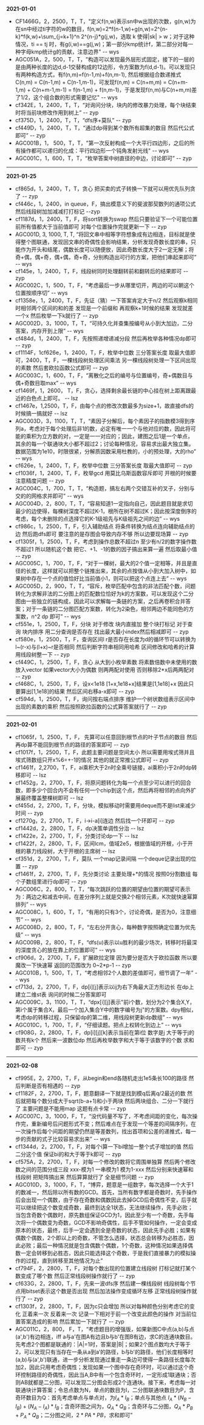 **2021-01-01**

- CF1466G，2，2500，T，T，"定义f(n,w)表示sn中w出现的次数，g(n,w)为在sn中经过ti字符的w的数目，f(n,w)=2*f(n-1,w)+g(n,w)=2^{n-k}*f(k,w)+\sum_{j=k+1}^n 2^{n-j}*g(j,w)，选取 k 使得|sk| > w；对于这种情况，ti == tj 时，有g(i,w)==g(j,w)；第一部分kmp统计f，第二部分对每一种字母kmp统计g的贡献，注意边界" -- wys
- AGC051A，2，500，T，T，"构造可以发现最外层形式固定，接下的一层的是由两种长度的边d,d-1交替构成的12边形，令方案数为f(d,d-1)。可以发现只有两种构造方式，有f(n,m)=f(n-1,m)+f(n,m-1), 然后根据组合数递推式C(n,m) = C(n-1,m) + C(n-1,m-1)，可发现f(n,m) = C(n+m,m) = C(n+m-1,m) + C(n+m-1,m-1) = f(n-1,m) + f(n,m-1)，于是发现f(n,m)与C(n+m,m)差了1/2，这个组合数的形式需要记忆" -- wys
- cf342E，1，2400，T，T，“对询问分块，块内的修改暴力处理，每个块结束时将当前块修改作用到树上” -- zyp
- cf375D，1，2400，T，T，“dfs序+莫队” -- zyp
- cf449D，1，2400，T，T，“通过dp得到某个数所有超集的数目 然后代公式即可” -- zyp
- AGC001B，1， 500，T，T，"第一次反射构成一个大平行四边形，之后的所有操作都可以递归的化成：平行四边形一个钝角发射光线" -- wys
- AGC001C，1，600，T，T，“枚举答案中树直径的中边，讨论即可” -- zyp

--- 

**2021-01-25**

- cf865d，1，2400，T，T，贪心 把买卖的式子转换一下就可以用优先队列贪了 -- zyp
- cf446c，1，2400，in queue，F，搞出模意义下的斐波那契数列的通项公式 然后线段树加加减减打打标记 --zyp
- cf1187d，1，2400，T，F，将sort转换为swap 然后只要验证下一个可能位置前所有值都大于当前值即可 对每个位置操作完就更新一下 -- zyp
- AGC001D, 3, 1000, T, T, “将回文串中相等字符想象成有边相连，目标就是使得整个图联通，发现回文串的奇偶性会影响结果，分析发现奇数长度的串，只能作为开头和结尾，偶数长度可以随便放，因此奇数长度大于2一定无解；将奇+偶，偶+奇，偶+偶，奇+奇，分别构造出可行的方案，把他们串起来即可” -- wys
- cf145e，1，2400，T，F，线段树同时处理翻转前和翻转后的结果即可 -- zyp
- AGC002C，1，500，T，F，“考虑最后一步从哪里切开，两边的可以朝这个位置按顺序切” -- wys
- cf1358e，1，2400，T，F，先证（猜）一下答案肯定大于n/2 然后观察k相同时相邻两个区间的和的差 发现是一个前缀和 再观察k+1时候的结果 发现就差一个x 然后枚举一下k就行了 -- zyp
- AGC002D，3，1000，T，T，“可持久化并查集按编号从小到大加边，二分答案，内存开到上限” -- wys
- cf484d，1，2400，T，F，先按照递增递减分段 然后再枚举各种情况dp即可 -- zyp
- cf1114F，1cf626e，1，2400，T，F，枚举中位数 三分答案长度 取最大值即可，2400，T，F，一棵线段树处理区间乘法 另一棵线段树处理一下区间出现的素数 然后套欧拉函数公式即可 -- zyp
- AGC003C，1，600，T，F，“离散化之后的编号与位置编号，奇+偶数目与偶+奇数目取max” -- wys
- cf1469f，1，2600， T，F，贪心，选择剩余最长链的中心挂在树上距离跟最近的白色点上即可。 -- lsz
- cf1467e，1,2500，T，F，由每个点的修改次数最多为size+1，故直接dfs的时候搞一搞就好 -- lsz
- AGC003D，3，1100，T，T，“素因子分解后，每个素因子的指数模3得到序列a，考虑对于每个处理后非1的数，必定有唯一一个与他对应的数，因此将可能的乘积为立方数的对，一定是一一对应的；因此，建图之后1是一个单点，其余的每一个联通块大小都不超过2；讨论每种情况，容易求出最大独立集。数据范围为1e10，时限很紧，分解质因数采用杜教的，小的预处理，大的rho” -- wys
- cf626e，1，2400，T，F，枚举中位数 三分答案长度 取最大值即可 -- zyp
- cf1036f，1，2400，T，F，枚举gcd 用莫比乌斯函数容斥即可 开根的时候要注意精度问题 -- zyp
- AGC004C，1，700，T，T，“构造题，搞左右两个交错互补的叉子，分别与交的的网格求并即可” -- wys
- AGC004D，2，800，T，T，“容易知道1一定指向自己，因此题目就是求切最少的边使得，每棵树深度不超过K-1，根所在树不超过K；因此按深度倒序的考虑，每个未删除的点选择它的K-1级祖先与K级祖先之间的边” -- wys
- cf986c，1，2500，T，F，引入辅助结点 将条件转换为结点连向辅助结点的边 然后跑dfs即可 要注意的是存图会导致内存不够 所以边要现场算 -- zyp 
- cf1305f，1，2500，T，F，考虑到操作总数不超过n 至少有n/2的数字操作数不超过1 所以随机这个数 把它、+1、-1的数的因子搞出来算一遍 然后取最小值 -- zyp
- AGC005C，1，700，T，F，“对于一棵树，最大的2个值一定相等，并且是直径的长度，这样就可以把整个链推出来，其余的点按值从小到大加入树中，如果树中存在一个点的值恰好比当前值小1，则可以把这个点连上去” -- wys
- AGC005D，2，900，T，T，“容斥，枚举匹配中包含的非法匹配个数，问题转化为求解非法的二分图上的匹配数位恰好为k的方案数，可以发现这个二分图由一些独立的链构成，因此可以求解每一条链的方案，之后再卷积合并答案；对于一条链的二分图匹配方案数，转化为2染色，相邻两边不能同色的方案数，n^2 dp 即可” -- wys
- cf551e，1，2500，T，F，分块 对于修改 块内直接加 整个块打标记 对于查询 块内排序 用二分查询是否存在 找出最大最小index然后相减即可 -- zyp
- cf580e，1，2500，T，F，查询区间l r是否存在长度为d的循环节可以转换为l~(r-x)与(l+x)~r是否相同 然后判断字符串相同用哈希 区间修改和哈希的计算用线段树整一下 -- zyp
- cf449C，1，2500，T，F，贪心 从大到小枚举素数 将素数倍数中未使用的数放入vector 如果vector大小为偶数 则两两配对使用 否则移除2*x后两两配对 -- zyp
- cf468C，1，2500，T，F，设x<1e18 [1+x,1e18+x]结果是[1,1e18]+x 因此只要算出[1,1e18]的结果 然后区间右移a-x即可 -- zyp
- cf594d，1，2500，T，F，询问按右端点排序 维护一个树状数组表示区间中出现的素数的乘积 然后按照欧拉函数的公式算答案就行了 -- zyp

---

**2021-02-01**

- cf1065f，1，2500，T，F， 先算可以任意回到根节点的叶子节点的数目 然后再dp算不能回到根节点的路径的答案即可 -- zyp
- cf1017f，1，2500，T，F，此题主要问题是空间太小 所以需要用埃式筛并且埃式筛数组只开x%6=+-1的情况 其他的就正常推公式即可 -- zyp
- cf1461f，2,2700，T，F，ai乘积大于2n时全乘号链接，ai乘积小于2n时dp转移即可 -- lsz
- cf1452g，2，2700，T，F，将原问题转化为每一个点至少可以进行的回合数，即多少个回合内不会有任何一个chip到这个点，然后再将相邻的点向外扩展最终覆盖整棵树即可 -- lsz
- cf455d，2，2700，T，F，分块，模拟移动时需要用deque而不是list来减少时间 -- zyp
- cf1270g，2，2700，T，F，i->i-a[i]连边 然后找一个环即可 -- zyp
- cf1442d，2，2800，T，F，dp决策单调性分治 -- lsz
- cf1422e，2，2700，T，F，分类讨论dp一下 -- lsz
- cf1422f，2，2800，T，F，区间lcm，值域2e5，根据值域的开根，小于开根的暴力线段树，大于开根的主席树 -- lsz
- cf351d，2，2700，T，F，莫队 一个map记录间隔 一个deque记录出现的位置 -- zyp
- cf1461f，2，2700，T，F，先分类讨论 主要处理+*的情况 按照0分割数组 每个子数组里进行dp即可 -- zyp
- AGC006C，2，800，T，T，“每次跳跃的位置的期望由位置的期望可表示为：两边之和减去中间，在差分序列上就是交换2个相邻元素，K次就快速幂算排列” -- wys
- AGC008C，1，600，T，T，“有用的只有3个，讨论奇偶，是否为0，注意细节” -- wys
- AGC008D，2，800，T，F，“左右分开贪心，每种数字按照确定位置为优先级” -- wys
- AGC009B，2，800，T，F，“dfs(u)表示以u胜利的最少场次，转移时将最深的深度贪心的放在靠上的位置即可” -- wys
- cf906d，2，2700，T，F，扩展欧拉定理 因为要分是否大于欧拉函数 所以要魔改一下快速幂 返回的范围改为 0~2*p-1 -- zyp
- AGC010B，1，500，T，T，“考虑相邻2个人数的差值即可，细节调了一年” -- wys
- cf713d，2，2700，T，F，dp[i][j]表示以ij为右下角最大正方形边长 在dp上建立二维st表 询问的时候二分答案即可
- AGC009C，3，1100，T，T，“dpx[i][j]表示"前i个数，划分为2个集合X,Y，第i个属于集合X，最后一个加入集合Y中的数字编号为j"的方案数。dpy相似，考虑dp的转移过程，只保留dp的第二维，用线段树更新dp数组” -- wys
- AGC010C，1，700，T，F，“仔细读题。把点上权转化到边上” -- wys
- cf908G，2，2800，T，F，dp[i][j][k]表示当前在第i位 数字是j 大于等于j的数共有k个 然后来一波数位dp 然后再枚举数字和大于等于该数字的个数 求和即可 -- zyp

---

**2021-02-08**

- cf995E，2，2700，T，F，从begin和end各随机走出1e5条长100的路径 然后判断是否有相遇的 -- zyp
- cf1182F，2，2700，T，F，题意翻译一下就是找到模q后离q/2最近的数 然后就把每个数分成大于sqrt(b-a+1)和小于两块 然后两块组合、二分一下就行了 主要问题是不能用map 这题有点卡常 -- zyp
- AGC007C，3，1000，F，T，“没代码量不写了，不考虑间距的变化，每次操作完，重新编号后问题形式不变；然后难点在于发现一个等差的间隔序列，在一次操作后每个间距的期望仍然是等差数列，找出首项和公差的递推式，每一步的贡献的式子比较容易求出来” -- wys
- cf1344d，2，2700，T，F，对每个i算一下bi增加一整个式子增加的值 然后二分这个值 保证bi的和大于等于k即可 -- zyp
- cf575A，2，2700，T，F，对每一个修改的数将它周围单独算 然后两个修改数之间的范围分成三段 xxx-模为1 一串模为1 模为1-xxx 然后分别来快速幂和线段树 把矩阵搞出来 然后算算就行了 全是细节问题 -- zyp
- AGC010D，3，1000，F，T，“博弈，题意是一组数字，每次选择一个大于1的数减一，然后除以所有数的GCD。首先，当所有数字都是奇数时，先手操作后会出现一个偶数，由于存在奇数和偶数因此去掉GCD后奇偶性不变，后手就可以继续把这个数变成奇数，最终到达全1状态，无法继续操作，先手必败；当包含奇数个偶数时，原先数组保证GCD为1，因此至少有一个奇数，先手每次将一个偶数变为奇数，GCD不影响奇偶性，后手不管如何操作，一定会变成原本的状态，最终，后手一定会遇到全是奇数的状态，因此先手必胜；如果有偶数个偶数，2个即以上的奇数，不管怎么选择，状态总会转移为必胜态，因此必败；最后一种情况就是包含偶数个偶数，1个奇数，这种情况如果选择偶数一定会转移到必胜态，因此只能选择这个奇数，于是我们直接暴力的模拟操作的过程，直到转移至其他情况为止”
- cf794F，2，2800，T，F，对每个数出现的位置建立线段树 打标记就打某个数变成了哪个数 然后正常线段树操作就行了 -- zyp
- cf633G，2，2800，T，F，先来一波dfs序 然后建一棵线段树 线段树每个节点用bitset表示这个数是否出现 然后加法操作变成循环左移 正常线段树操作就行了 -- zyp
- cf1303f，2，2800，T，F，因为c只会增加 所以对每种颜色分别考虑它的变化 正着来一次 反着来一次 记录一下相对于前一个改变此颜色的操作 对当前位置答案造成的影响 然后累加一下就行了 -- zyp
- AGC011C，2，800， F，T，“考虑题目的增强版，如果新图C中点(a,b)与点(a',b')有边相连，iff a与a'在图A有边且b与b'在图B有边，求C的连通块数目。先考虑2个图都是联通的：|A|=1时，答案是|B|；如果2个图点数均大于等于2，可以发现只有当存在一条从a到a’的路径，b与b'的路径，他们长度相等时(a,b)与(a',b')联通，进一步分析发现通过重走一条边可使得一条路径长度每次加2，因此只用考虑奇偶性；发现如果一个图中存在奇环时，可以通过这个奇环控制路径的奇偶性，因此当A,B中有一个包含奇环时，一定形成1联通块；否则AB就都是二分图，可以发现二分图会形成2个连通块。接下来，考虑每一对联通块计算答案；令总点数为N，单点的数目为I，二分图联通块数目为P，含奇环数目为Q：首先考虑单点与单点对，为$I_A * I_B$；单点与其他点 $I_A * (N_B-I_B) + (N_A-I_A) * I_B$；含奇环图之间为，$Q_A * Q_B$；含奇环与二分图，$Q_A * P_B+P_A * Q_B$；二分图之间，$2 * PA * PB$，求和即可”

